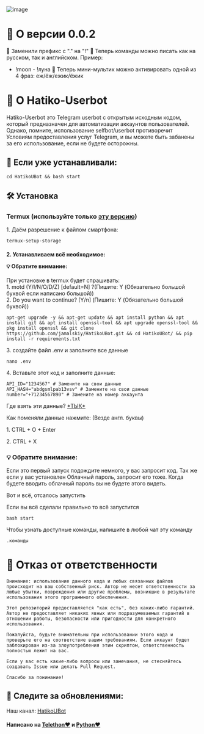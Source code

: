 ![image](https://imgs.search.brave.com/WOEUCj_FFTNSPDWEqBzYrcFxlLjblm3vj1_MogZlLWo/rs:fit:860:0:0/g:ce/aHR0cHM6Ly93aGVy/ZWRvZXN0aGVhbmlt/ZWxlYXZlb2ZmLmNv/bS93cC1jb250ZW50/L3VwbG9hZHMvMjAy/My8xMi9hLWdpcmwt/YW5kLWhlci1ndWFy/ZC1kb2ctYW5pbWUu/anBn)

# 🚀 О версии 0.0.2

🔹 Заменили префикс с "." на "!"
🔹 Теперь команды можно писать как на русском, так и английском. Пример: 
  - !moon - !луна
🔹 Теперь мини-мультик можно активировать одной из 4 фраз: еж/ёж/ежик/ёжик

# 🤖 О Hatiko-Userbot

Hatiko-Userbot это Telegram userbot с открытым исходным кодом, который предназначен для автоматизации аккаунтов пользователей. Однако, помните, использование selfbot/userbot противоречит Условиям предоставления услуг Telegram, и вы можете быть забанены за его использование, если не будете осторожны.

## 📌 Если уже устанавливали:
<pre><code>cd HatikoUBot && bash start</code></pre>

## 🛠️ Установка

### Termux (используйте только [эту версию](https://www.google.com/url?sa=t&source=web&rct=j&opi=89978449&url=https://github.com/termux/termux-app/releases/download/v0.118.0/termux-app_v0.118.0%2Bgithub-debug_arm64-v8a.apk&ved=2ahUKEwjYuqHK1OiEAxUVAhAIHTsOASEQFnoECA8QAQ&usg=AOvVaw32pfVX2vAJMkK9hWOXzM2E))

<p>1. Даём разрешение к файлом смартфона:</p>
<pre><code>termux-setup-storage</code></pre>
<h4><p>2. Устанавливаем всё необходимое:</p>💡 Обратите внимание:</h4>

<p>При установке в termux будет спрашивать: </br>1. motd (Y/I/N/O/D/Z) [default=N] ?(Пишите: Y (Обязательно большой буквой если написано большой))</br>2. Do you want to continue? [Y/n] (Пишите: Y (Обязательно большой буквой))</p>
<pre><code>apt-get upgrade -y && apt-get update && apt install python && apt install git && apt install openssl-tool && apt upgrade openssl-tool && pkg install openssl && git clone https://github.com/jamalskiy/HatikoUBot.git && cd HatikoUBot/ && pip install -r requirements.txt
</code></pre>


<p>3. создайте файл .env и заполните все данные</p>

<pre><code>nano .env
</code></pre>

<p>4. Вставьте этот код и заполните данные:</p>

```
API_ID="1234567" # Замените на свои данные
API_HASH="abdgsmlpab13vsv" # Замените на свои данные
number="+71234567890" # Замените на номер аккаунта 
```
<p>Где взять эти данные? <a href='https://tlgrm.ru/docs/api/obtaining_api_id'>*ТЫК*</a></p>

<p>Как поменяли данные нажмите: (Везде англ. буквы)</p>
<p>1. CTRL + O + Enter</p>
<p>2. CTRL + X</p>

<h3>💡 Обратите внимание:</h3>

<p>Если это первый запуск подождите немного, у вас запросит код. Так же если у вас установлен Облачный пароль, запросит его тоже. Когда будете вводить облачный пароль вы не будете этого видеть.</p>

<p>Вот и всё, отсалось запустить</p>
<p>Если вы всё сделали правильно то всё запустится</p>
<pre><code>bash start
</code></pre>
<p>Чтобы узнать доступные команды, напишите в любой чат эту команду</p>
<pre><code>.команды
</code></pre>

# 🚫 Отказ от ответственности
```
Внимание: использование данного кода и любых связанных файлов происходит на ваш собственный риск. Автор не несет ответственности за любые убытки, повреждения или другие проблемы, возникшие в результате использования этого программного обеспечения.

Этот репозиторий предоставляется "как есть", без каких-либо гарантий. Автор не предоставляет никаких явных или подразумеваемых гарантий в отношении работы, безопасности или пригодности для конкретного использования.

Пожалуйста, будьте внимательны при использовании этого кода и проверьте его на соответствие вашим требованиям. Если аккаунт будет заблокирован из-за злоупотребления этим скриптом, ответственность полностью лежит на вас.

Если у вас есть какие-либо вопросы или замечания, не стесняйтесь создавать Issue или делать Pull Request.

Спасибо за понимание!
```

<h2>🔄 Следите за обновлениями:</h2>
<p>Наш канал: <a href='https://t.me/HatikoUserBot'>HatikoUBot</a></p>

<h4>Написано на <a href='https://github.com/LonamiWebs/Telethon'>Telethon❤️</a> и <a href='https://github.com/python'>Python❤️</a></h4>

